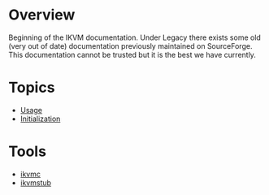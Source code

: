 # Overview

Beginning of the IKVM documentation. Under Legacy there exists some old (very out of date) documentation previously maintained on SourceForge. This documentation cannot be trusted but it is the best we have currently.

# Topics
- [Usage](1.usage.md)
- [Initialization](2.init.md)

# Tools

- [ikvmc](tools/ikvm.md)
- [ikvmstub](tools/ikvmstub.md)
